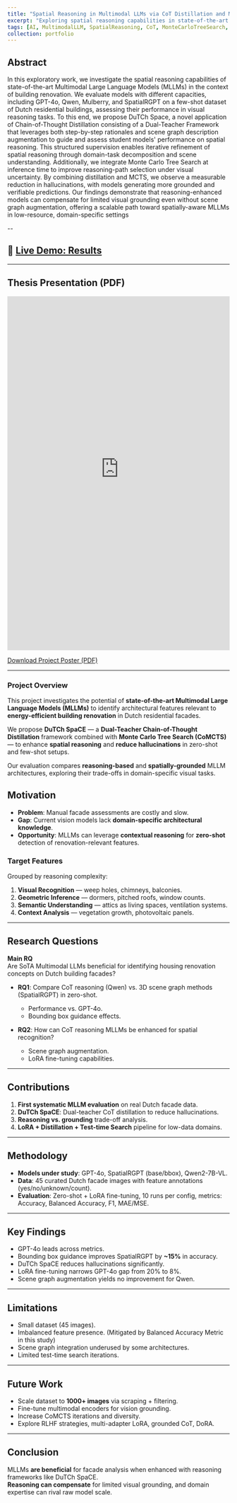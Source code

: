 ```yaml
---
title: "Spatial Reasoning in Multimodal LLMs via CoT Distillation and Monte Carlo Tree Search for Dutch Facade-Element Detection"
excerpt: "Exploring spatial reasoning capabilities in state-of-the-art Multimodal LLMs for Dutch building renovation, introducing the DuTCh SpaCE framework to enhance reasoning and reduce hallucinations."
tags: [AI, MultimodalLLM, SpatialReasoning, CoT, MonteCarloTreeSearch, DutchArchitecture, BuildingRenovation, LoRA, KnowledgeDistillation]
collection: portfolio
---
```


## Abstract

In this exploratory work, we investigate the spatial reasoning capabilities of state-of-the-art Multimodal Large Language Models (MLLMs) in the context of building renovation. We evaluate models with different capacities, including GPT-4o, Qwen, Mulberry, and SpatialRGPT on a few-shot dataset of Dutch residential buildings, assessing their performance in visual reasoning tasks. To this end, we propose DuTCh Space, a novel application of Chain-of-Thought Distillation consisting of a Dual-Teacher Framework that leverages both step-by-step rationales and scene graph description augmentation to guide and assess student models' performance on spatial reasoning. This structured supervision enables iterative refinement of spatial reasoning through domain-task decomposition and scene understanding. Additionally, we integrate Monte Carlo Tree Search at inference time to improve reasoning-path selection under visual uncertainty. By combining distillation and MCTS, we observe a measurable reduction in hallucinations, with models generating more grounded and verifiable predictions. Our findings demonstrate that reasoning-enhanced models can compensate for limited visual grounding even without scene graph augmentation, offering a scalable path toward spatially-aware MLLMs in low-resource, domain-specific settings

--

## 🔗 [Live Demo: Results](https://riccardocampanella.github.io/mllm_spatial_reasoning/)

---

## Thesis Presentation (PDF)

<iframe 
    src="https://riccardocampanella.github.io/rc-homepage/files/Master_Thesis_Presentation_Riccardo_Campanella_8175721.pdf" 
    frameborder="0" 
    width="100%" 
    height="800px" 
    style="border: none;">
</iframe>

[Download Project Poster (PDF)](https://riccardocampanella.github.io/rc-homepage/files/Master_Thesis_Presentation_Riccardo_Campanella_8175721.pdf)

---

### Project Overview

This project investigates the potential of **state-of-the-art Multimodal Large Language Models (MLLMs)** to identify architectural features relevant to **energy-efficient building renovation** in Dutch residential facades.

We propose **DuTCh SpaCE** — a **Dual-Teacher Chain-of-Thought Distillation** framework combined with **Monte Carlo Tree Search (CoMCTS)** — to enhance **spatial reasoning** and **reduce hallucinations** in zero-shot and few-shot setups.

Our evaluation compares **reasoning-based** and **spatially-grounded** MLLM architectures, exploring their trade-offs in domain-specific visual tasks.

## Motivation

- **Problem**: Manual facade assessments are costly and slow.  
- **Gap**: Current vision models lack **domain-specific architectural knowledge**.  
- **Opportunity**: MLLMs can leverage **contextual reasoning** for **zero-shot** detection of renovation-relevant features.  

### Target Features
Grouped by reasoning complexity:
1. **Visual Recognition** — weep holes, chimneys, balconies.  
2. **Geometric Inference** — dormers, pitched roofs, window counts.  
3. **Semantic Understanding** — attics as living spaces, ventilation systems.  
4. **Context Analysis** — vegetation growth, photovoltaic panels.

---

## Research Questions

**Main RQ**  
Are SoTA Multimodal LLMs beneficial for identifying housing renovation concepts on Dutch building facades?

- **RQ1**: Compare CoT reasoning (Qwen) vs. 3D scene graph methods (SpatialRGPT) in zero-shot.  
  - Performance vs. GPT-4o.  
  - Bounding box guidance effects.  

- **RQ2**: How can CoT reasoning MLLMs be enhanced for spatial recognition?  
  - Scene graph augmentation.  
  - LoRA fine-tuning capabilities.  

---

## Contributions

1. **First systematic MLLM evaluation** on real Dutch facade data.  
2. **DuTCh SpaCE**: Dual-teacher CoT distillation to reduce hallucinations.  
3. **Reasoning vs. grounding** trade-off analysis.  
4. **LoRA + Distillation + Test-time Search** pipeline for low-data domains.  

---

## Methodology

- **Models under study**: GPT-4o, SpatialRGPT (base/bbox), Qwen2-7B-VL.  
- **Data**: 45 curated Dutch facade images with feature annotations (yes/no/unknown/count).  
- **Evaluation**: Zero-shot + LoRA fine-tuning, 10 runs per config, metrics: Accuracy, Balanced Accuracy, F1, MAE/MSE.  

---

## Key Findings

- GPT-4o leads across metrics.  
- Bounding box guidance improves SpatialRGPT by **~15%** in accuracy.  
- DuTCh SpaCE reduces hallucinations significantly.  
- LoRA fine-tuning narrows GPT-4o gap from 20% to 8%.  
- Scene graph augmentation yields no improvement for Qwen.  

---

## Limitations

- Small dataset (45 images).  
- Imbalanced feature presence. (Mitigated by Balanced Accuracy Metric in this study) 
- Scene graph integration underused by some architectures.  
- Limited test-time search iterations.  

---

## Future Work

- Scale dataset to **1000+ images** via scraping + filtering.  
- Fine-tune multimodal encoders for vision grounding.  
- Increase CoMCTS iterations and diversity.  
- Explore RLHF strategies, multi-adapter LoRA, grounded CoT, DoRA.

---

## Conclusion

MLLMs **are beneficial** for facade analysis when enhanced with reasoning frameworks like DuTCh SpaCE.  
**Reasoning can compensate** for limited visual grounding, and domain expertise can rival raw model scale.
